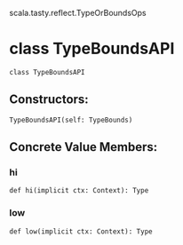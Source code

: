 scala.tasty.reflect.TypeOrBoundsOps
# class TypeBoundsAPI

<pre><code class="language-scala" >class TypeBoundsAPI</pre></code>
## Constructors:
<pre><code class="language-scala" >TypeBoundsAPI(self: TypeBounds)</pre></code>

## Concrete Value Members:
### hi
<pre><code class="language-scala" >def hi(implicit ctx: Context): Type</pre></code>

### low
<pre><code class="language-scala" >def low(implicit ctx: Context): Type</pre></code>

